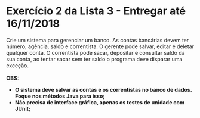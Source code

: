 # Exercício 2 da Lista 3 - Entregar até 16/11/2018

Crie um sistema para gerenciar um banco. As contas bancárias devem ter número, agência, saldo e correntista. O gerente pode salvar, editar e deletar qualquer conta. O correntista pode sacar, depositar e consultar saldo da sua conta, ao tentar sacar sem ter saldo o programa deve disparar uma exceção.
<br/>
<br />
<b>OBS:
  * O sistema deve salvar as contas e os correntistas no banco de dados. Foque nos métodos Java para isso;
  * Não precisa de interface gráfica, apenas os testes de unidade com JUnit;
</b>
